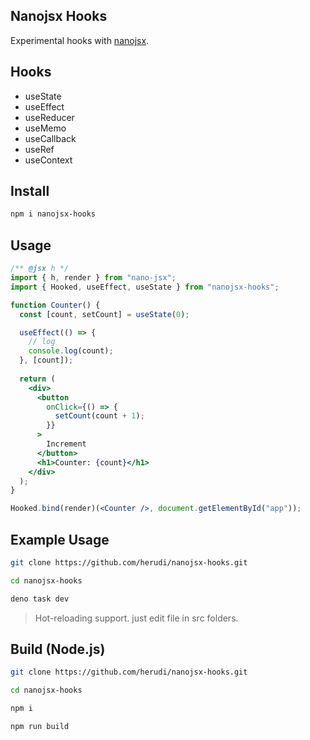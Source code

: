 ## Nanojsx Hooks

Experimental hooks with [nanojsx](https://nanojsx.io).

## Hooks

- useState
- useEffect
- useReducer
- useMemo
- useCallback
- useRef
- useContext

## Install
```bash
npm i nanojsx-hooks
```
## Usage
```jsx
/** @jsx h */
import { h, render } from "nano-jsx";
import { Hooked, useEffect, useState } from "nanojsx-hooks";

function Counter() {
  const [count, setCount] = useState(0);

  useEffect(() => {
    // log
    console.log(count);
  }, [count]);
  
  return (
    <div>
      <button
        onClick={() => {
          setCount(count + 1);
        }}
      >
        Increment
      </button>
      <h1>Counter: {count}</h1>
    </div>
  );
}

Hooked.bind(render)(<Counter />, document.getElementById("app"));

```

## Example Usage

```bash
git clone https://github.com/herudi/nanojsx-hooks.git

cd nanojsx-hooks

deno task dev
```

> Hot-reloading support. just edit file in src folders.

## Build (Node.js)

```bash
git clone https://github.com/herudi/nanojsx-hooks.git

cd nanojsx-hooks

npm i

npm run build
```
